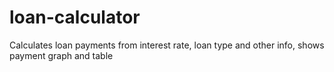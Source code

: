 # loan-calculator
Calculates loan payments from interest rate, loan type and other info, shows payment graph and table
